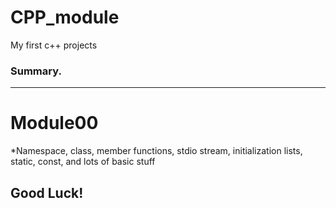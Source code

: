 # CPP_module

My first c++ projects

### Summary.
---------------
# Module00

*Namespace, class, member functions, stdio stream, initialization lists, static, const, and lots of basic stuff


## Good Luck!
